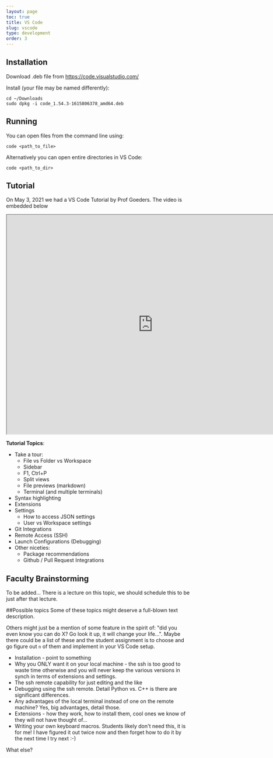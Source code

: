 ```yaml
---
layout: page
toc: true
title: VS Code
slug: vscode
type: development
order: 3
---
```




## Installation

Download .deb file from <https://code.visualstudio.com/>

Install (your file may be named differently):
    
    cd ~/Downloads
    sudo dpkg -i code_1.54.3-1615806378_amd64.deb

## Running 

You can open files from the command line using:
```
code <path_to_file>
```

Alternatively you can open entire directories in VS Code:
``` 
code <path_to_dir>
```

## Tutorial

On May 3, 2021 we had a VS Code Tutorial by Prof Goeders. The video is embedded below

<iframe width="800" height="600" src="https://www.youtube.com/embed/KetWeah5Z9A"> </iframe>

**Tutorial Topics**:
  * Take a tour:
    * File vs Folder vs Workspace
    * Sidebar
    * F1, Ctrl+P
    * Split views
    * File previews (markdown)
    * Terminal (and multiple terminals)
  * Syntax highlighting 
  * Extensions    
  * Settings 
    * How to access JSON settings
    * User vs Workspace settings
  * Git Integrations
  * Remote Access (SSH)
  * Launch Configurations (Debugging)
  * Other niceties: 
    * Package recommendations
    * Github / Pull Request Integrations
  


## Faculty Brainstorming 
  To be added...   There is a lecture on this topic, we should schedule this to be just after that lecture.

##Possible topics
Some of these topics might deserve a full-blown text description.  

Others might just be a mention of some feature in the spirit of: "did you even know you can do X?  Go look it up, it will change your life...".    Maybe there could be a list of these and the student assignment is to choose and go figure out `n` of them and implement in your VS Code setup.   

- Installation - point to something
- Why you ONLY want it on your local machine - the ssh is too good to waste time otherwise and you will never keep the various versions in synch in terms of extensions and settings.
- The ssh remote capability for just editing and the like
- Debugging using the ssh remote.  Detail Python vs. C++ is there are significant differences.
- Any advantages of the local terminal instead of one on the remote machine?  Yes, big advantages, detail those.
- Extensions - how they work, how to install them, cool ones we know of they will not have  thought of...
- Writing your own keyboard macros.  Students likely don't need this, it is for me!  I have figured it out twice now and then forget how to do it by the next time I try next :-)

What else?
